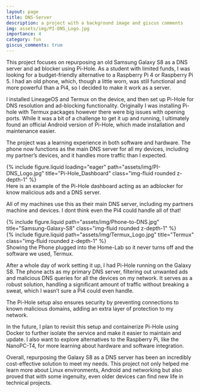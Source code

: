 ```yaml
---
layout: page
title: DNS-Server
description: a project with a background image and giscus comments
img: assets/img/PI-DNS_Logo.jpg
importance: 4
category: fun
giscus_comments: true
---
```


This project focuses on repurposing an old Samsung Galaxy S8 as a DNS server and ad blocker using Pi-Hole. As a student with limited funds, I was looking for a budget-friendly alternative to a Raspberry Pi 4 or Raspberry Pi 5. I had an old phone, which, though a little worn, was still functional and more powerful than a Pi4, so I decided to make it work as a server.

I installed LineageOS and Termux on the device, and then set up Pi-Hole for DNS resolution and ad-blocking functionality. Originally I was installing Pi-hole with Termux packages however there were big issues with opening ports. While it was a bit of a challenge to get it up and running, I ultimately found an official Android version of Pi-Hole, which made installation and maintenance easier.

The project was a learning experience in both software and hardware. The phone now functions as the main DNS server for all my devices, including my partner’s devices, and it handles more traffic than I expected.

<div class="row">
    <div class="col-sm mt-3 mt-md-0">
        {% include figure.liquid loading="eager" path="assets/img/PI-DNS_Logo.jpg" title="Pi-Hole_Dashboard" class="img-fluid rounded z-depth-1" %}
    </div>
</div>
<div class="caption">
    Here is an example of the Pi-Hole dashboard acting as an adblocker for know malicious ads and a DNS server.
</div>

All of my machines use this as their main DNS server, including my partners machine and devices. I dont think even the Pi4 could handle all of that!


<div class="row justify-content-sm-center">
    <div class="col-sm-8 mt-3 mt-md-0">
        {% include figure.liquid path="assets/img/Phone-to-DNS.jpg" title="Samsung-Galaxy-S8" class="img-fluid rounded z-depth-1" %}
    </div>
    <div class="col-sm-4 mt-3 mt-md-0">
        {% include figure.liquid path="assets/img/Termux_Logo.jpg" title="Termux" class="img-fluid rounded z-depth-1" %}
    </div>
</div>
<div class="caption">
    Showing the Phone plugged into the Home-Lab so it never turns off and the software we used, Termux.
</div>

After a whole day of work setting it up, I had Pi-Hole running on the Galaxy S8. The phone acts as my primary DNS server, filtering out unwanted ads and malicious DNS queries for all the devices on my network. It serves as a robust solution, handling a significant amount of traffic without breaking a sweat, which I wasn’t sure a Pi4 could even handle.

The Pi-Hole setup also ensures security by preventing connections to known malicious domains, adding an extra layer of protection to my network.

In the future, I plan to revisit this setup and containerize Pi-Hole using Docker to further isolate the service and make it easier to maintain and update. I also want to explore alternatives to the Raspberry Pi, like the NanoPC-T4, for more learning about hardware and software integration.

Overall, repurposing the Galaxy S8 as a DNS server has been an incredibly cost-effective solution to meet my needs. This project not only helped me learn more about Linux environments, Android and networking but also proved that with some ingenuity, even older devices can find new life in technical projects.

<!--{% raw %}

```html
<div class="row justify-content-sm-center">
  <div class="col-sm-8 mt-3 mt-md-0">
    {% include figure.liquid path="assets/img/6.jpg" title="example image" class="img-fluid rounded z-depth-1" %}
  </div>
  <div class="col-sm-4 mt-3 mt-md-0">
    {% include figure.liquid path="assets/img/11.jpg" title="example image" class="img-fluid rounded z-depth-1" %}
  </div>
</div>
```

{% endraw %}  -->
